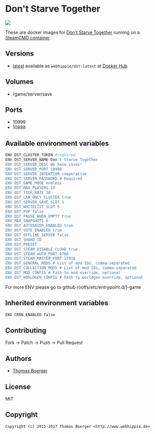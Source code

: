 # Don't Starve Together

[![](https://images.microbadger.com/badges/image/webhippie/dst.svg)](https://microbadger.com/images/webhippie/dst "Get your own image badge on microbadger.com")

These are docker images for [Don't Starve Together](https://www.kleientertainment.com/games/dont-starve-together) running on a [SteamCMD container](https://registry.hub.docker.com/u/webhippie/steamcmd/).


## Versions

* [latest](https://github.com/dockhippie/dst/tree/master) available as ```webhippie/dst:latest``` at [Docker Hub](https://registry.hub.docker.com/u/webhippie/dst/)


## Volumes

* /game/server/save


## Ports

* 10999
* 10888


## Available environment variables

```bash
ENV DST_CLUSTER_TOKEN #required 
ENV DST_SERVER_NAME Don't Starve Together
ENV DST_SERVER_DESC We have caves!
ENV DST_SERVER_PORT 10998
ENV DST_SERVER_INTENTION cooperative
ENV DST_SERVER_PASSWORD # Required
ENV DST_GAME_MODE endless
ENV DST_MAX_PLAYERS 10
ENV DST_TICK_RATE 30
ENV DST_LAN_ONLY_CLUSTER true
ENV DST_SERVER_SAVE_SLOT 1
ENV DST_WHITELIST_SLOT 5
ENV DST_PVP false
ENV DST_PAUSE_WHEN_EMPTY true
ENV MAX_SNAPSHOTS 6
ENV DST_AUTOSAVER_ENABLED true
ENV DST_VOTE_ENABLED true
ENV DST_OFFLINE_SERVER false
ENV DST_SHARD_ID
ENV DST_PRESET
ENV DST_STEAM_DISABLE_CLOUD true
ENV DST_STEAM_AUTH_PORT 8766
ENV DST_STEAM_MASTER_PORT 27016
ENV DST_GENERAL_MODS # List of mod IDs, comma-separated
ENV DST_COLLECTION_MODS # List of mod IDs, comma-separated
ENV DST_MOD_CONFIG # Path to mod override, optional
ENV DST_WORLDGEN_CONFIG # Path to worldgen override, optional
```
For more ENV please go to github rootfs/etc/entrypoint.d/1-game

## Inherited environment variables

```bash
ENV CRON_ENABLED false
```


## Contributing

Fork -> Patch -> Push -> Pull Request


## Authors

* [Thomas Boerger](https://github.com/tboerger)


## License

MIT


## Copyright

```
Copyright (c) 2015-2017 Thomas Boerger <http://www.webhippie.de>
```
